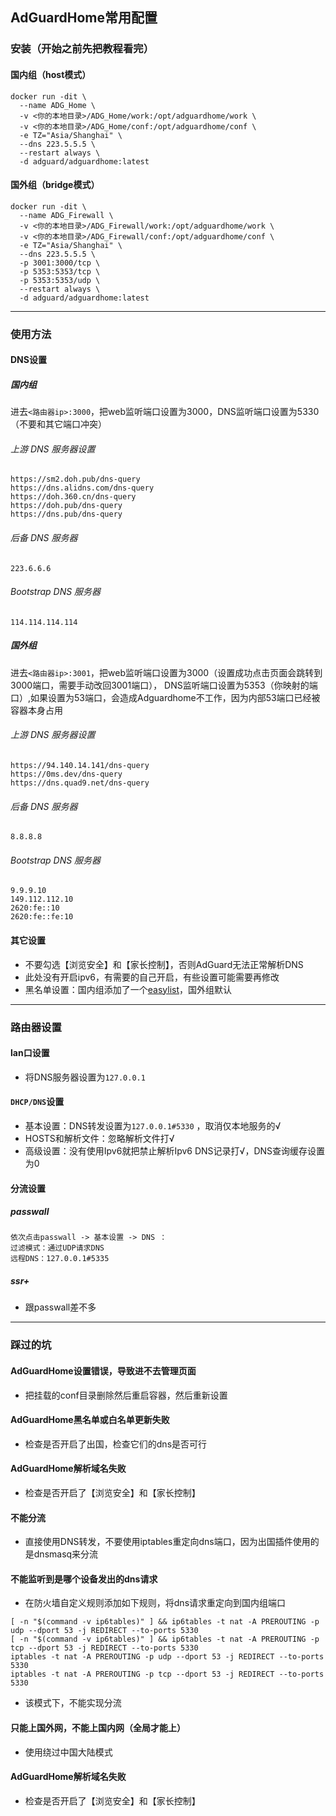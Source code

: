 ## AdGuardHome常用配置
### 安装（开始之前先把教程看完）
#### 国内组（host模式）
```
docker run -dit \
  --name ADG_Home \
  -v <你的本地目录>/ADG_Home/work:/opt/adguardhome/work \
  -v <你的本地目录>/ADG_Home/conf:/opt/adguardhome/conf \
  -e TZ="Asia/Shanghai" \
  --dns 223.5.5.5 \
  --restart always \
  -d adguard/adguardhome:latest
```
#### 国外组（bridge模式）
```
docker run -dit \
  --name ADG_Firewall \
  -v <你的本地目录>/ADG_Firewall/work:/opt/adguardhome/work \
  -v <你的本地目录>/ADG_Firewall/conf:/opt/adguardhome/conf \
  -e TZ="Asia/Shanghai" \
  --dns 223.5.5.5 \
  -p 3001:3000/tcp \
  -p 5353:5353/tcp \
  -p 5353:5353/udp \
  --restart always \
  -d adguard/adguardhome:latest
```
----------
### 使用方法
#### DNS设置
##### 国内组
进去```<路由器ip>:3000```，把web监听端口设置为3000，DNS监听端口设置为5330（不要和其它端口冲突）<br>
###### 上游 DNS 服务器设置
```
https://sm2.doh.pub/dns-query
https://dns.alidns.com/dns-query
https://doh.360.cn/dns-query
https://doh.pub/dns-query
https://dns.pub/dns-query
```
###### 后备 DNS 服务器
```
223.6.6.6
```
###### Bootstrap DNS 服务器
```
114.114.114.114
```
##### 国外组
进去```<路由器ip>:3001```，把web监听端口设置为3000（设置成功点击页面会跳转到3000端口，需要手动改回3001端口），
DNS监听端口设置为5353（你映射的端口）,如果设置为53端口，会造成Adguardhome不工作，因为内部53端口已经被容器本身占用
###### 上游 DNS 服务器设置
```
https://94.140.14.141/dns-query
https://0ms.dev/dns-query
https://dns.quad9.net/dns-query
```
###### 后备 DNS 服务器
```
8.8.8.8
```
###### Bootstrap DNS 服务器
```
9.9.9.10
149.112.112.10
2620:fe::10
2620:fe::fe:10
```
#### 其它设置
* 不要勾选【浏览安全】和【家长控制】，否则AdGuard无法正常解析DNS
* 此处没有开启ipv6，有需要的自己开启，有些设置可能需要再修改
* 黑名单设置：国内组添加了一个[easylist](https://anti-ad.net/easylist.txt)，国外组默认
-----------
### 路由器设置
#### lan口设置
* 将DNS服务器设置为```127.0.0.1```
#### ```DHCP/DNS```设置
* 基本设置：DNS转发设置为```127.0.0.1#5330``` ，取消仅本地服务的√
* HOSTS和解析文件：忽略解析文件打√
* 高级设置：没有使用Ipv6就把禁止解析Ipv6 DNS记录打√，DNS查询缓存设置为0
#### 分流设置
##### passwall
```
依次点击passwall -> 基本设置 -> DNS ：
过滤模式：通过UDP请求DNS
远程DNS：127.0.0.1#5335
```
##### ssr+
* 跟passwall差不多
-----------
### 踩过的坑
#### AdGuardHome设置错误，导致进不去管理页面
* 把挂载的conf目录删除然后重启容器，然后重新设置
#### AdGuardHome黑名单或白名单更新失败
* 检查是否开启了出国，检查它们的dns是否可行
#### AdGuardHome解析域名失败
* 检查是否开启了【浏览安全】和【家长控制】
#### 不能分流
* 直接使用DNS转发，不要使用iptables重定向dns端口，因为出国插件使用的是dnsmasq来分流
#### 不能监听到是哪个设备发出的dns请求
* 在防火墙自定义规则添加如下规则，将dns请求重定向到国内组端口
```shell
[ -n "$(command -v ip6tables)" ] && ip6tables -t nat -A PREROUTING -p udp --dport 53 -j REDIRECT --to-ports 5330
[ -n "$(command -v ip6tables)" ] && ip6tables -t nat -A PREROUTING -p tcp --dport 53 -j REDIRECT --to-ports 5330
iptables -t nat -A PREROUTING -p udp --dport 53 -j REDIRECT --to-ports 5330
iptables -t nat -A PREROUTING -p tcp --dport 53 -j REDIRECT --to-ports 5330
```
* 该模式下，不能实现分流
#### 只能上国外网，不能上国内网（全局才能上）
* 使用绕过中国大陆模式
#### AdGuardHome解析域名失败
* 检查是否开启了【浏览安全】和【家长控制】
